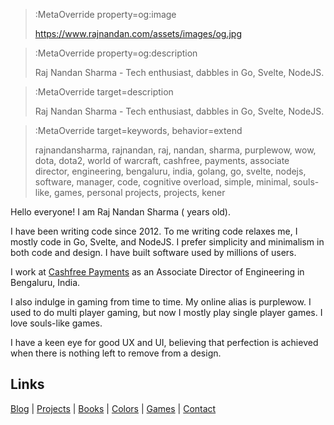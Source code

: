 > :MetaOverride property=og:image
>
> https://www.rajnandan.com/assets/images/og.jpg

> :MetaOverride property=og:description
>
> Raj Nandan Sharma - Tech enthusiast, dabbles in Go, Svelte, NodeJS.

> :MetaOverride target=description
>
> Raj Nandan Sharma - Tech enthusiast, dabbles in Go, Svelte, NodeJS.

> :MetaOverride target=keywords, behavior=extend
>
> rajnandansharma, rajnandan, raj, nandan, sharma, purplewow, wow, dota, dota2, world of warcraft, cashfree, payments, associate director, engineering, bengaluru, india, golang, go, svelte, nodejs, software, manager, code, cognitive overload, simple, minimal, souls-like, games, personal projects, projects, kener

Hello everyone! I am Raj Nandan Sharma (<span id="age"></span> years old).

I have been writing code since 2012. To me writing code relaxes me, I mostly code in Go, Svelte, and NodeJS. I prefer simplicity and minimalism in both code and design. I have built software used by millions of users.

I work at [Cashfree Payments](https://cashfree.com) as an Associate Director of Engineering in Bengaluru, India.

I also indulge in gaming from time to time. My online alias is purplewow. I used to do multi player gaming, but now I mostly play single player games. I love souls-like games.

I have a keen eye for good UX and UI, believing that perfection is achieved when there is nothing left to remove from a design.

## Links

[Blog](/blogs) | [Projects](/projects) | [Books](/books) | [Colors](/colors) | [Games](/games) | [Contact](/contact)
